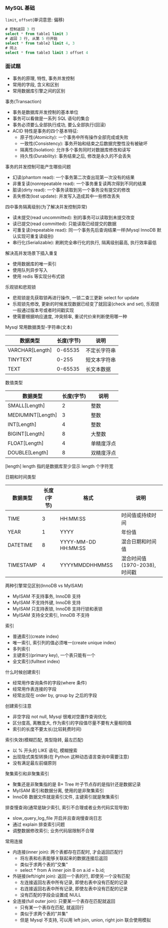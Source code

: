 ### MySQL 基础

`limit`, `offset`(单词意思: 偏移)
```sql
# 控制返回 3 行
select * from table1 limit 3
# 返回 3 行, 从第 5 行开始
select * from table2 limit 4, 3
# 同上
select * from table3 limit 3 offset 4
```

### 面试题
* 事务的原理, 特性, 事务并发控制
* 常用的字段, 含义和区别
* 常用数据库引擎之间的区别

事务(Transaction)
* 事务是数据库并发控制的基本单位
* 事务可以看做是一系列 SQL 语句的集合
* 事务必须要么全部执行成功, 要么全部执行(回滚)
* ACID 特性是事务的四个基本特征:
    - 原子性(Atomicity): 一个事务中所有操作全部完成或失败
    - 一致性(Consistency): 事务开始和结束之后数据完整性没有被破坏
    - 隔离性(Isolation): 允许多个事务同时对数据库修改和读写
    - 持久性(Durability): 事务结束之后, 修改是永久的不会丢失

事务的并发控制可能产生哪些问题
* 幻读(phantom read): 一个事务第二次查出现第一次没有的结果
* 非重复读(nonrepeatable read): 一个事务重复读两次得到不同的结果
* 脏读(dirty read): 一个事务读取到另一个事务没有提交的修改
* 丢失修改(lost update): 并发写入造成其中一些修改丢失

四中事务隔离级别(为了解决并发控制异常)
* 读未提交(read uncommitted): 别的事务可以读取到未提交改变
* 读已提交(read committed): 只能读取已经提交的数据
* 可重复读(repeatable read): 同一个事务先后查询结果一样(Mysql InnoDB 默认实现可重复读级别)
* 串行化(Serializable): 刷刷完全串行化的执行, 隔离级别最高, 执行效率最低

解决高并发场景下插入重复
* 使用数据库的唯一索引
* 使用队列异步写入
* 使用 redis 等实现分布式锁

乐观锁和悲观锁
* 悲观锁是先获取锁再进行操作, 一锁二查三更新 select for update
* 乐观锁先修改, 更新的时候发现数据已经变了就回滚(check and set), 乐观锁一般通过版本号或者时间戳实现
* 使需要根据响应速度, 冲突频率, 重试代价来判断使用哪一种


Mysql 常用数据类型-字符串(文本)

| 数据类型        | 长度(字节) | 说明         |
|-----------------|------------|--------------|
| VARCHAR[Length] | 0-65535    | 不定长字符串 |
| TINYTEXT        | 0-255      | 短文本字符串 |
| TEXT            | 0-65535    | 长文本数据   |

数值类型

| 数据类型          | 长度(字节) | 说明       |
|-------------------|------------|------------|
| SMALL[Length]     | 2          | 整数       |
| MEDIUMINT[Length] | 3          | 整数       |
| INT[Length]       | 4          | 整数       |
| BIGINT[Length]    | 8          | 大整数     |
| FLOAT[Length]     | 4          | 单精度浮点 |
| DOUBLE[Length]    | 8          | 双精度浮点 |

[length] length 指的是数据库至少显示 length 个字符宽

日期和时间类型

| 数据类型  | 长度(字节) | 格式                | 说明                          |
|-----------|------------|---------------------|-------------------------------|
| TIME      | 3          | HH:MM:SS            | 时间值或持续时间              |
| YEAR      | 1          | YYYY                | 年份值                        |
| DATETIME  | 8          | YYYY-MM-DD HH:MM:SS | 混合日期和时间值              |
| TIMESTAMP | 4          | YYYYMMDDHHMMSS      | 混合时间值(1970-2038), 时间戳 |

两种引擎常见区别(InnoDB vs MyISAM)
* MyISAM 不支持事务, InnoDB 支持
* MyISAM 不支持外键, InnoDB 支持
* MyISAM 只支持表锁, InnoDB 支持行锁和表锁
* MyISAM 支持全文索引, InnoDB 不支持

索引
* 普通索引(create index)
* 唯一索引, 索引列的值必须唯一(create unique index)
* 多列索引
* 主键索引(primary key), 一个表只能有一个
* 全文索引(fulltext index)

什么时候创建索引
* 经常用作查询条件的字段(where 条件)
* 经常用作表连接的字段
* 经常出现在 order by, group by 之后的字段

创建索引注意
* 非空字段 not null, Mysql 很难对空置作查询优化
* 区分度高, 离散度大, 作为索引的字段值尽量不要有大量相同值
* 索引的长度不要太长(比较耗费时间)

索引失效(模糊匹配, 类型隐转, 最左匹配)
* 以 % 开头的 LIKE 语句, 模糊搜索
* 出现隐式类型转换(在 Python 这种动态语言查询中需要注意)
* 没有满足最左前缀原则

聚集索引和非聚集索引
* 聚集还是非聚集指的是 B+ Tree 叶子节点存的是指针还是数据记录
* MyISAM 索引和数据分离, 使用的是非聚集索引
* InnoDB 数据文件就是索引文件, 主键索引就是聚集索引

排查慢查询(通常是缺少索引, 索引不合理或者业务代码实现导致)
* slow_query_log_file 开启并且查询慢查询日志
* 通过 explain 排查索引问题
* 调整数据修改索引; 业务代码层限制不合理

常用连接
* 内连接(inner join): 两个表都存在匹配时, 才会返回匹配行
    - 将左表和右表能够关联起来的数据连接后返回
    - 类似于求两个表的"交集"
    - select * from A inner join B on a.id = b.id;
* 外链接(left/right join): 返回一个表的行, 即使另一个没有匹配
    - 左连接返回左表中所有记录, 即使右表中没有匹配的记录
    - 右连接返回右表中所有记录, 即使左表中没有匹配的记录
    - 没有匹配的字段会设置成 NULL
* 全连接(full outer join): 只要某一个表存在匹配就返回
    - 只有某一个表存在匹配, 就返回行
    - 类似于求两个表的"并集"
    - 但是 Mysql 不支持, 可以用 left join, union, right join 联合使用模拟
